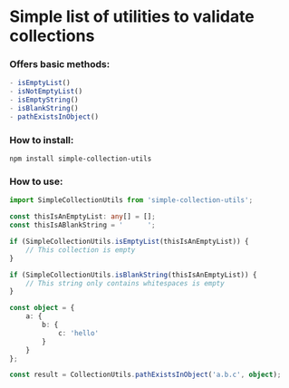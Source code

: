 # Simple list of utilities to validate collections

### Offers basic methods:

```typescript
- isEmptyList()
- isNotEmptyList()
- isEmptyString()
- isBlankString()
- pathExistsInObject()
```

### How to install:
```shell
npm install simple-collection-utils
```

### How to use:
```typescript
import SimpleCollectionUtils from 'simple-collection-utils';

const thisIsAnEmptyList: any[] = [];
const thisIsABlankString = '      ';

if (SimpleCollectionUtils.isEmptyList(thisIsAnEmptyList)) {
    // This collection is empty
}

if (SimpleCollectionUtils.isBlankString(thisIsAnEmptyList)) {
    // This string only contains whitespaces is empty
}

const object = {
    a: {
        b: {
            c: 'hello'
        }
    }
};

const result = CollectionUtils.pathExistsInObject('a.b.c', object);

```
